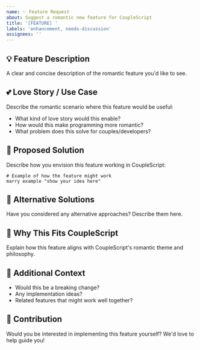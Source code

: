 ```yaml
---
name: ✨ Feature Request
about: Suggest a romantic new feature for CoupleScript
title: '[FEATURE] '
labels: 'enhancement, needs-discussion'
assignees: ''
---
```


## 💡 Feature Description
A clear and concise description of the romantic feature you'd like to see.

## 💕 Love Story / Use Case
Describe the romantic scenario where this feature would be useful:
- What kind of love story would this enable?
- How would this make programming more romantic?
- What problem does this solve for couples/developers?

## 🎯 Proposed Solution
Describe how you envision this feature working in CoupleScript:

```couplescript
# Example of how the feature might work
marry example "show your idea here"
```

## 🌟 Alternative Solutions
Have you considered any alternative approaches? Describe them here.

## 💖 Why This Fits CoupleScript
Explain how this feature aligns with CoupleScript's romantic theme and philosophy.

## 🚀 Additional Context
- Would this be a breaking change?
- Any implementation ideas?
- Related features that might work well together?

## 💝 Contribution
Would you be interested in implementing this feature yourself? We'd love to help guide you!
